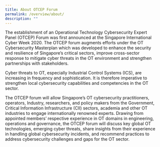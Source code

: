 ```yaml
---
title: About OTCEP Forum
permalink: /overview/about/
description: ""
---
```

<p style="text-align:left">The establishment of an Operational Technology Cybersecurity Expert Panel  (OTCEP) Forum was first announced at the Singapore International Cyber Week 2020. The OTCEP forum augments efforts under the OT Cybersecurity Masterplan which was developed to enhance the security and resilience of Singapore’s critical sectors, improve cross-sector response to mitigate cyber threats in the OT environment and strengthen partnerships with stakeholders.</p>

<p style="text-align:left">Cyber threats to OT, especially Industrial Control Systems (ICS), are increasing in frequency and sophistication. It is therefore imperative to strengthen local cybersecurity capabilities and competencies in the OT sector.</p>

<p style="text-align:left">The OTCEP forum will allow Singapore’s OT cybersecurity practitioners, operators, Industry, researchers, and policy makers from the Government, Critical Information Infrastructure (CII) sectors, academia and other OT industries to engage internationally renowned experts. Drawing from appointed members’ respective experience in OT domains in engineering, operations and governance, the OTCEP forum will discuss key global OT technologies, emerging cyber threats, share insights from their experience in handling global cybersecurity incidents, and recommend practices to address cybersecurity challenges and gaps for the OT sector. </p>